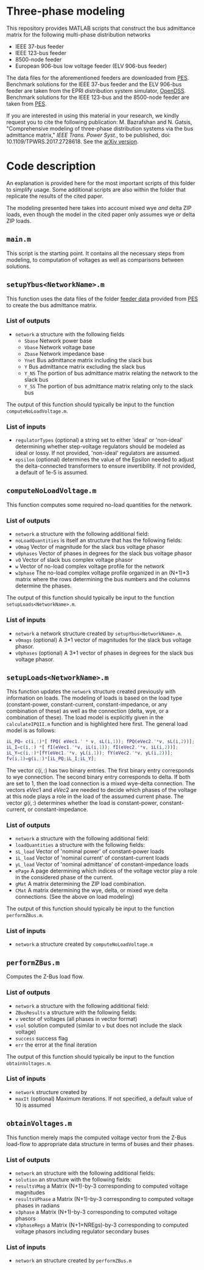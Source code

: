 # Three-phase modeling
This repository provides MATLAB scripts that construct the bus admittance matrix for the following multi-phase distribution networks
* IEEE 37-bus feeder
* IEEE 123-bus feeder
* 8500-node feeder
* European 906-bus low voltage feeder (ELV 906-bus feeder)

The data files for the aforementioned feeders are downloaded from [PES](https://ewh.ieee.org/soc/pes/dsacom/testfeeders/).
Benchmark solutions  for the IEEE 37-bus feeder and the ELV 906-bus feeder  are taken from the EPRI distribution system simulator,  [OpenDSS](https://sourceforge.net/projects/electricdss/). 
Benchmark solutions for the IEEE 123-bus and the 8500-node feeder are taken from [PES](https://ewh.ieee.org/soc/pes/dsacom/testfeeders/).

If you are interested in using this material in your research, we kindly request you to cite the following publication:
M. Bazrafshan and N. Gatsis, "Comprehensive modeling of three-phase distribution systems via the bus admittance matrix," *IEEE Trans. Power Syst.*, to be published, doi: 10.1109/TPWRS.2017.2728618. See the [arXiv version](https://arxiv.org/abs/1705.06782).



# Code description
An explanation is provided here for the most important scripts of this folder to simplify usage.   Some additional scripts are also within the folder that replicate the results of the cited paper. 

The modeling presented here takes into account mixed wye *and* delta ZIP loads, even though the model in the cited paper only assumes wye *or* delta ZIP loads.



## `main.m`
This script is the starting point. It contains all the necessary steps from modeling, to computation of voltages as well as comparisons between solutions. 

## `setupYbus<NetworkName>.m`
This function uses the data files of the folder [<NetworkName> feeder data](https://github.com/hafezbazrafshan/three-phase-modeling/tree/master/IEEE%2037-bus%20feeder/IEEE-37%20feeder%20data)  provided from [PES](https://ewh.ieee.org/soc/pes/dsacom/testfeeders/) to create the bus admittance matrix.  
### List of outputs
* `network` a structure with the following fields
  * `Sbase` Network power base
  * `Vbase` Network voltage base
  * `Zbase` Network impedance base
  * `Ynet` Bus admittance matrix including the slack bus 
  * `Y` Bus admittance matrix excluding the slack bus
  * `Y_NS` The portion of bus admittance matrix relating the network to the slack bus
  * `Y_SS` The portion of bus admittance matrix relating only to the slack bus

The output of this function should typically be input to the function `computeNoLoadVoltage.m`.

### List of inputs
 * `regulatorTypes` (optional) a string set to either 'ideal' or 'non-ideal' determining whether step-voltage regulators should be modeled as ideal or lossy.  If not provided, 'non-ideal' regulators are assumed.
 * `epsilon` (optional) determines the value of the Epsilon needed to adjust the delta-connected transformers to ensure invertibility. If not provided, a default of 1e-5 is assumed.
 
 ## `computeNoLoadVoltage.m`
 This function computes some required no-load quantities for the network. 
 
 ### List of outputs
 * `network` a structure with the following additional field:
  * `noLoadQuantities` is itself an structure that has the following fields:
   * `v0mag` Vector of magnitude for the slack bus voltage phasor
   * `v0phases` Vector of phases in degrees for the slack bus voltage phasor
   * `v0` Vector of slack bus complex voltage phasor
   * `w` Vector of no-load complex voltage profile for the network
   * `w3phase` The no-load complex voltage profile organized in an (N+1)*3 matrix where the rows determining the bus numbers and the columns determine the phases.
 
 The output of this function should typically be input to the function `setupLoads<NetworkName>.m`.
 
 ### List of inputs
 * `network` a network structure created by `setupYbus<NetworkName>.m`.  
 * `v0mags` (optional) A 3*1 vector of magnitudes for the slack bus voltage phasor.
 * `v0phases` (optional) A 3*1 vector of phases in degrees for the slack bus voltage phasor.
 
 
 ## `setupLoads<NetworkName>.m`
 This function updates the `network` structure created previously with information on loads.
 The modeling of loads is based on the load type (constant-power, constant-current, constant-impedance, or any combination of these) as well as the connection (delta, wye, or a combination of these).  The load model is explicitly given in the `calculateIPQII.m` function and is highlighted here first. 
 The general load model is as follows:
```matlab
iL_PQ= c(i,:)*[ fPQ( eVec1.' * v, sL(i,1)); fPQ(eVec2.'*v, sL(i,2))];
iL_I=c(i,:) *[ fI(eVec1.'*v, iL(i,1)); fI(eVec2.'*v, iL(i,2))]; 
iL_Y=c(i,:)*[fY(eVec1.'*v, yL(i,1)); fY(eVec2.'*v, yL(i,2))];
fv(i,1)=g(i,:)*[iL_PQ;iL_I;iL_Y];
```
The vector $c(i,:)$ has two binary entries. The first binary entry corresponds to wye connection. The second binary entry corresponds to delta. If both are set to 1, then the load connection is a mixed wye-delta connection.  The vectors  $eVec1$ and $eVec2$ are needed to decide which phases of the voltage at this node plays a role in the load of the assumed current phase.  The vector $g(i,:)$ determines whether the load is constant-power, constant-current, or constant-impedance.
 
 ### List of outputs
 * `network` a structure with the following additional field:
  * `loadQuantities` a structure with the following fields:
   * `sL_load` Vector of 'nominal power' of constant-power loads  
   * `iL_load` Vector of 'nominal current' of constant-current loads
   * `yL_load` Vector of 'nominal admittance' of constant-impedance loads
   * `ePage`  A page determining which indices of the voltage vector play a role in the considered phase of the current.
   * `gMat` A matrix determining the ZIP load combination.
   * `CMat` A matrix determining the wye, delta, or mixed wye delta connections. (See the above on load modeling)
   
 The output of this function should typically be input to the function `performZBus.m`.
   
   
 ### List of inputs
 * `network` a structure created by `computeNoLoadVoltage.m`
   
## `performZBus.m` 
Computes the Z-Bus load flow.

### List of outputs
* `network` a structure with the following additional field:
 * `ZBusResults` a structure with the following fields:
  * `v` vector of voltages (all phases in vector format)
  * `vsol` solution computed (similar to `v` but does not include the slack voltage)
  * `success` success flag
  * `err` the error at the final iteration
  
  The output of this function should typically be input to the function `obtainVoltages.m`.
 


### List of inputs 
* `network` structure created by 
* `maxIt` (optional) Maximum iterations. If not specified, a default value of 10 is assumed


## `obtainVoltages.m`
This function merely maps the computed voltage vector from the Z-Bus load-flow to appropriate data structure in terms of buses and their phases. 

### List of outputs
*  `network` an structure with the following additional fields:
 * `solution` an structure with the following fields:
  * `resultsVMag` a Matrix (N+1)-by-3 corresponding to computed voltage magnitudes
  * `resultsVPhase` a Matrix (N+1)-by-3 corresponding to computed voltage phases in radians
  * `v3phase` a Matrix (N+1)-by-3 corresponding to computed voltage phasors
  * `v3phaseRegs` a Matrix (N+1+NREgs)-by-3 corresponding to computed voltage phasors including regulator secondary buses
 
 ### List of inputs
 * `network` an structure created by `performZBus.m`
  
